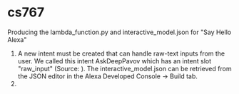 # cs767
Producing the lambda_function.py and interactive_model.json for "Say Hello Alexa"

1. A new intent must be created that can handle raw-text inputs from the user. We called this intent AskDeepPavov which has an intent slot "raw_input" (Source: ). The interactive_model.json can be retrieved from the JSON editor in the Alexa Developed Console -> Build tab.
2. 
